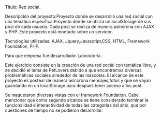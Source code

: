 Titulo: Red social.

Descripción del proyecto:Proyecto donde se desarrolló una red social con una temática específica.Proyecto donde se utiliza un localStorage de sus post de cada usuario. Cada post se realiza de manera asíncrona con AJAX y PHP. Este proyecto está montado sobre un servidor.

Tecnologías utilizadas: AJAX, Jquery,Javascript,CSS, HTML, Framework Foundation, PHP.

Para que empresa fué desarrollado: Laboratoria.


Este ejercicio consiste en la creación de una red social con temática libre, y se decidió el tema de PetLovers
debido a que encontramos diversas problemáticas sociales alrededor de las mascotas.
El alcance de este proyecto es postear de manera asincrona mensajes,fotos y que se vayan guardando 
en un localStorage para despueś tener acceso a los post.

Se maquetaron diversas vistas con el framework Foundation.
Cabe mencionar que como segundo alcance se tiene considerado terminar la funcionalidad
e interactividad de todas las categorías del sitio, que por cuestiones de tiempo no se pudieron desarrollar. 

